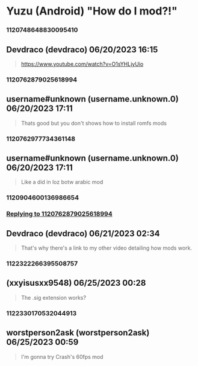 # Yuzu (Android) "How do I mod?!"
### 1120748648830095410
## Devdraco (devdraco) 06/20/2023 16:15 

> https://www.youtube.com/watch?v=O1sYHLjyUio

### 1120762879025618994
## username#unknown (username.unknown.0) 06/20/2023 17:11 

> Thats good but you don't shows how to install romfs mods

### 1120762977734361148
## username#unknown (username.unknown.0) 06/20/2023 17:11 

> Like a did in loz botw arabic mod

### 1120904600136986654
### [Replying to 1120762879025618994](#1120762879025618994)
## Devdraco (devdraco) 06/21/2023 02:34 

> That's why there's a link to my other video detailing how mods work.

### 1122322266395508757
##  (xxyisusxx9548) 06/25/2023 00:28 

> The .sig extension works?

### 1122330170532044913
## worstperson2ask (worstperson2ask) 06/25/2023 00:59 

> I'm gonna try Crash's 60fps mod

